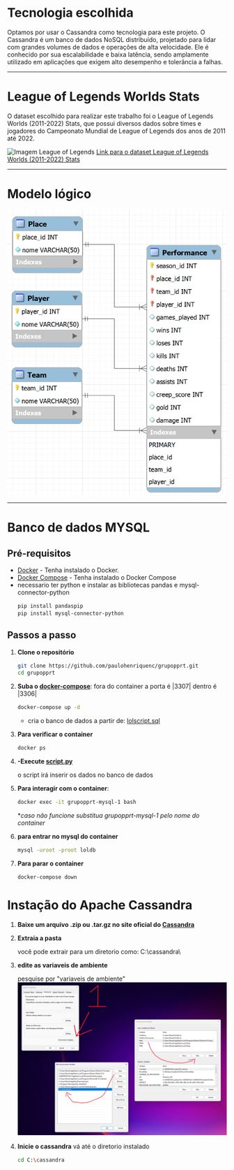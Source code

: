 # Tecnologia escolhida

Optamos por usar o Cassandra como tecnologia para este projeto. O Cassandra é um banco de dados NoSQL distribuído, projetado para lidar com grandes volumes de dados e operações de alta velocidade. Ele é conhecido por sua escalabilidade e baixa latência, sendo amplamente utilizado em aplicações que exigem alto desempenho e tolerância a falhas.

---

# League of Legends Worlds Stats

O dataset escolhido para realizar este trabalho foi o League of Legends Worlds (2011-2022) Stats, que possui diversos dados sobre times e jogadores do Campeonato Mundial de League of Legends dos anos de 2011 até 2022.

![Imagem League of Legends](https://github.com/paulohenriquenc/grupopprt/assets/83928123/f41c6c15-ac12-46c8-80dc-e1abd8d8d4df)
[Link para o dataset League of Legends Worlds (2011-2022) Stats](https://www.kaggle.com/datasets/pedrocsar/league-of-legends-worlds-20112022-stats)

---

# Modelo lógico

![Modelo lógico](https://raw.githubusercontent.com/paulohenriquenc/grupopprt/main/current_conceptual_model/model_image.png)

---
# Banco de dados MYSQL

## Pré-requisitos

- [Docker](https://docs.docker.com/get-docker/) - Tenha instalado o Docker.
- [Docker Compose](https://docs.docker.com/compose/install/) - Tenha instalado o Docker Compose
- necessario ter python e instalar as bibliotecas pandas e mysql-connector-python
    ```bash
    pip install pandaspip 
    pip install mysql-connector-python
    ```

## Passos a passo

1. **Clone o repositório**

    ```bash
    git clone https://github.com/paulohenriquenc/grupopprt.git
    cd grupopprt
    ```

2. **Suba o [docker-compose](./Docker-Compose.yml)**: fora do container a porta é |3307| dentro é |3306|

    ```bash
    docker-compose up -d
    ```
    - cria o banco de dados a partir de: [lolscript.sql](/DDL/lolscript.sql)
    

3. **Para verificar o container**

    ```bash
    docker ps
    ```
4. **-Execute [script.py](./script.py)**

    o script irá inserir os dados no banco de dados

5. **Para interagir com o container**: 

    ```bash
    docker exec -it grupopprt-mysql-1 bash
    ```
    **caso não funcione substitua grupopprt-mysql-1 pelo nome do container*
   
6. **para entrar no mysql do container**

    ```bash
    mysql -uroot -proot loldb
    ```
   
6. **Para parar o container**

    ```bash
    docker-compose down
    ```

# Instação do Apache Cassandra

1. **Baixe um arquivo .zip ou .tar.gz no site oficial do [Cassandra](https://cassandra.apache.org/_/download.html)**

2. **Extraia a pasta**

    você pode extrair para um diretorio como: C:\cassandra\
    
3. **edite as variaveis de ambiente**
   
    pesquise por "variaveis de ambiente"
   ![environment](./install/environment.png)

4. **Inicie o cassandra**
    vá até o diretorio instalado
   
    ```bash
    cd C:\cassandra
    ```
    




